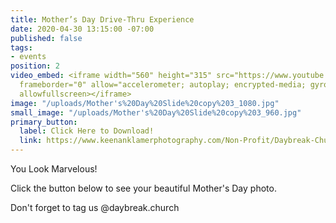 ```yaml
---
title: Mother’s Day Drive-Thru Experience
date: 2020-04-30 13:15:00 -07:00
published: false
tags:
- events
position: 2
video_embed: <iframe width="560" height="315" src="https://www.youtube.com/embed/ba6OJU1s4iw"
  frameborder="0" allow="accelerometer; autoplay; encrypted-media; gyroscope; picture-in-picture"
  allowfullscreen></iframe>
image: "/uploads/Mother's%20Day%20Slide%20copy%203_1080.jpg"
small_image: "/uploads/Mother's%20Day%20Slide%20copy%203_960.jpg"
primary_button:
  label: Click Here to Download!
  link: https://www.keenanklamerphotography.com/Non-Profit/Daybreak-Church/Mothers-Day-2020/
---
```


You Look Marvelous!

Click the button below to see your beautiful Mother's Day photo. 

Don't forget to tag us @daybreak.church